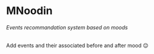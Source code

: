 # MNoodin

###### Events recommandation system based on moods

Add events and their associated before and after mood :relieved:
